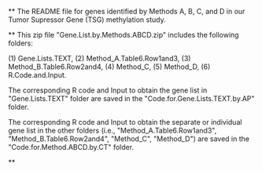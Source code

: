 ** The README file for genes identified by Methods A, B, C, and D in our Tumor Supressor Gene (TSG) methylation study. 

** This zip file "Gene.List.by.Methods.ABCD.zip" includes the following folders: 

 (1) Gene.Lists.TEXT, 
 (2) Method_A.Table6.Row1and3, 
 (3) Method_B.Table6.Row2and4, 
 (4) Method_C, 
 (5) Method_D, 
 (6) R.Code.and.Input. 

The corresponding R code and Input to obtain the gene list in "Gene.Lists.TEXT" folder 
are saved in the "Code.for.Gene.Lists.TEXT.by.AP" folder. 

The corresponding R code and Input to obtain the separate or individual gene list in the other folders 
(i.e., "Method_A.Table6.Row1and3", "Method_B.Table6.Row2and4", "Method_C", "Method_D") are 
saved in the "Code.for.Method.ABCD.by.CT" folder. 


**
